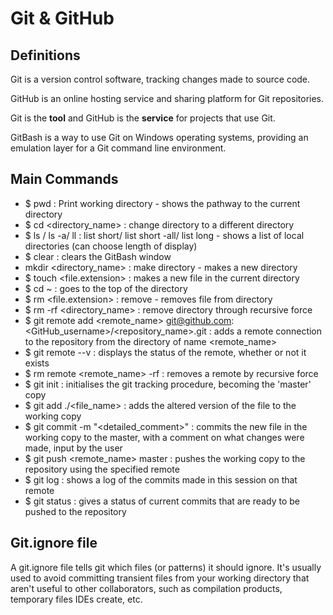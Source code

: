 # Git & GitHub

## Definitions

Git is a version control software, tracking changes made to source code.

GitHub is an online hosting service and sharing platform for Git repositories.

Git is the **tool** and GitHub is the **service** for projects that use Git.

GitBash is a way to use Git on Windows operating systems, providing an emulation layer for a Git command line environment.

## Main Commands

- $ pwd : Print working directory - shows the pathway to the current directory
- $ cd <directory_name> : change directory to a different directory
- $ ls / ls -a/ ll : list short/ list short -all/ list long - shows a list of local directories (can choose length of display)
- $ clear : clears the GitBash window
- mkdir <directory_name> : make directory <name> - makes a new directory
- $ touch <file.extension> : makes a new file in the current directory
- $ cd ~ : goes to the top of the directory
- $ rm <file.extension> : remove <file name> - removes file from directory
- $ rm -rf <directory_name> : remove directory through recursive force
- $ git remote add <remote_name> git@github.com:<GitHub_username>/<repository_name>.git : adds a remote connection to the repository from the directory of name <remote_name>
- $ git remote --v : displays the status of the remote, whether or not it exists
- $ rm remote <remote_name> -rf : removes a remote by recursive force
- $ git init : initialises the git tracking procedure, becoming the 'master' copy
- $ git add ./<file_name> : adds the altered version of the file to the working copy
- $ git commit -m "<detailed_comment>" : commits the new file in the working copy to the master, with a comment on what changes were made, input by the user
- $ git push <remote_name> master : pushes the working copy to the repository using the specified remote
- $ git log : shows a log of the commits made in this session on that remote
- $ git status : gives a status of current commits that are ready to be pushed to the repository

## Git.ignore file

A git.ignore file tells git which files (or patterns) it should ignore. It's usually used to avoid committing transient files from your working directory that aren't useful to other collaborators, such as compilation products, temporary files IDEs create, etc.
